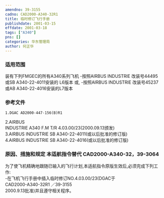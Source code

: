 ```yaml
---
amendno: 39-3155  
cadno: CAD2000-A340-32R1  
title: 临时修订飞行手册  
publishdate: 2001-03-15  
effdate: 2001-03-18  
tags: ["A340"]  
pns: []  
categories: 华东管理局  
author: 何正华  
---
```

  
### 适用范围  
装有下列FMGEC的所有A340系列飞机
-按照AIRBUS INDUSTRIE 改装号44495或SB A340-22-4011安装的
L6版本 或,     -按照AIRBUS INDUSTRIE 改装号45237或AB A340-22-4016安装的L7版本  
  
<!--more-->  
### 参考文件  
    1.DGAC AD2000-447-156(B)R1  
2.AIRBUS  
 INDUSTRIE A340 F.M T/R 4.03.00/23(2000.09.13颁发)  
    3.AIRBUS INDUSTRIE SB A340-22-4011(或以后批准的修订版)  
    4.AIRBUS INDUSTRIE SB A340-22-4016(或以后批准的修订版)  
  
### 原因、措施和规定 本适航指令替代 CAD2000-A340-32，39-3064  
为了使飞机精确地跟随已输入的飞行计划,本适航指令原版生效后,必须完成下列工作:  
-在飞机飞行手册中插入临时修订NO.4.03.00/23(DGAC于  
       CAD2000-A340-32R1   ／39-3155  
2000.9.13批准)并且遵守相关程序。  
